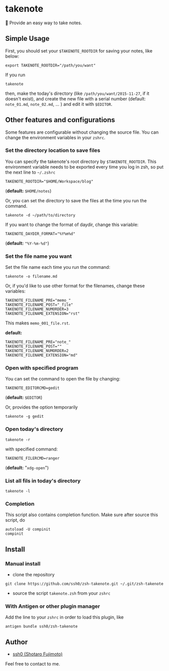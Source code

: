 # takenote

:shell: Provide an easy way to take notes.

## Simple Usage

First, you should set your `$TAKENOTE_ROOTDIR` for saving your notes, like below:

```
export TAKENOTE_ROOTDIR="/path/you/want"
```

If you run

```
takenote
```

then, make the today's directory (like `/path/you/want/2015-11-27`, if it doesn't exist), and create the new file with a serial number (default: `note_01.md`, `note_02.md`, ... ) and edit it with `$EDITOR`.

## Other features and configurations

Some features are configurable without changing the source file.
You can change the environment variables in your `zshrc`.

### Set the directory location to save files

You can specify the takenote's root directory by `$TAKENOTE_ROOTDIR`.
This environment variable needs to be exported every time you log in zsh, so put the next line to `~/.zshrc`

```
TAKENOTE_ROOTDIR="$HOME/Workspace/blog"
```

(**default:** `$HOME/notes`)

Or, you can set the directory to save the files at the time you run the command.

```
takenote -d ~/path/to/directory
```

If you want to change the format of daydir, change this variable:

```
TAKENOTE_DAYDIR_FORMAT="%Y%m%d"
```

(**default:** `"%Y-%m-%d"`)

### Set the file name you want

Set the file name each time you run the command:

```
takenote -o filename.md
```

Or, if you'd like to use other format for the filenames, change these variables:

```
TAKENOTE_FILENAME_PRE="memo_"
TAKENOTE_FILENAME_POST="_file"
TAKENOTE_FILENAME_NUMORDER=3
TAKENOTE_FILENAME_EXTENSION="rst"
```

This makes `memo_001_file.rst`.

**default:**

```
TAKENOTE_FILENAME_PRE="note_"
TAKENOTE_FILENAME_POST=""
TAKENOTE_FILENAME_NUMORDER=2
TAKENOTE_FILENAME_EXTENSION="md"
```

### Open with specified program

You can set the command to open the file by changing:

```
TAKENOTE_EDITORCMD=gedit
```

(**default:** `$EDITOR`)

Or, provides the option temporarily

```
takenote -g gedit
```

### Open today's directory

```
takenote -r
```

with specified command:

```
TAKENOTE_FILERCMD=ranger
```

(**default:** "`xdg-open`")

### List all fils in today's directory

```
takenote -l
```

### Completion

This script also contains completion function.
Make sure after source this script, do

```
autoload -U compinit
compinit
```

## Install

### Manual install

* clone the repository  
```
git clone https://github.com/ssh0/zsh-takenote.git ~/.git/zsh-takenote
```

* source the script `takenote.zsh` from your `zshrc`

### With Antigen or other plugin manager

Add the line to your `zshrc` in order to load this plugin, like

```
antigen bundle ssh0/zsh-takenote
```

## Author

* [ssh0 (Shotaro Fujimoto)](https://github.com/ssh0)

Feel free to contact to me.

